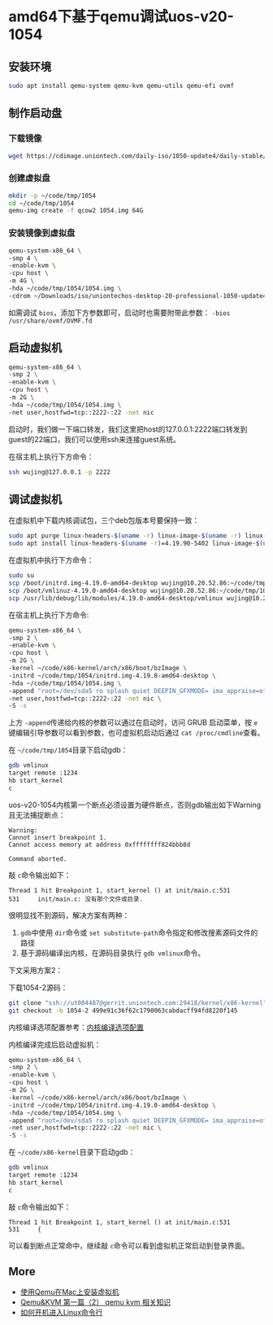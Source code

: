 # amd64下基于qemu调试uos-v20-1054

## 安装环境

```bash
sudo apt install qemu-system qemu-kvm qemu-utils qemu-efi ovmf
```

## 制作启动盘

### 下载镜像

```bash
wget https://cdimage.uniontech.com/daily-iso/1050-update4/daily-stable/20221231/uniontechos-desktop-20-professional-1050-update4-amd64.iso
```

### 创建虚拟盘

```bash
mkdir -p ~/code/tmp/1054
cd ~/code/tmp/1054
qemu-img create -f qcow2 1054.img 64G
```

### 安装镜像到虚拟盘

```bash
qemu-system-x86_64 \
-smp 4 \
-enable-kvm \
-cpu host \
-m 4G \
-hda ~/code/tmp/1054/1054.img \
-cdrom ~/Downloads/iso/uniontechos-desktop-20-professional-1050-update4-amd64.iso
```

如需调试 `bios`，添加下方参数即可，启动时也需要附带此参数：
`-bios /usr/share/ovmf/OVMF.fd`

## 启动虚拟机

```bash
qemu-system-x86_64 \
-smp 2 \
-enable-kvm \
-cpu host \
-m 2G \
-hda ~/code/tmp/1054/1054.img \
-net user,hostfwd=tcp::2222-:22 -net nic
```

启动时，我们做一下端口转发，我们这里把host的127.0.0.1:2222端口转发到guest的22端口，我们可以使用ssh来连接guest系统。

在宿主机上执行下方命令：

```bash
ssh wujing@127.0.0.1 -p 2222
```

## 调试虚拟机

在虚拟机中下载内核调试包，三个deb包版本号要保持一致：

```bash
sudo apt purge linux-headers-$(uname -r) linux-image-$(uname -r) linux-image-$(uname -r)-dbg
sudo apt install linux-headers-$(uname -r)=4.19.90-5402 linux-image-$(uname -r)=4.19.90-5402 linux-image-$(uname -r)-dbg=4.19.90-5402
```

在虚拟机中执行下方命令：

```bash
sudo su
scp /boot/initrd.img-4.19.0-amd64-desktop wujing@10.20.52.86:~/code/tmp/1054
scp /boot/vmlinuz-4.19.0-amd64-desktop wujing@10.20.52.86:~/code/tmp/1054
scp /usr/lib/debug/lib/modules/4.19.0-amd64-desktop/vmlinux wujing@10.20.52.86:~/code/tmp/1054
```

在宿主机上执行下方命令:

```bash
qemu-system-x86_64 \
-smp 2 \
-enable-kvm \
-cpu host \
-m 2G \
-kernel ~/code/x86-kernel/arch/x86/boot/bzImage \
-initrd ~/code/tmp/1054/initrd.img-4.19.0-amd64-desktop \
-hda ~/code/tmp/1054/1054.img \
-append "root=/dev/sda5 ro splash quiet DEEPIN_GFXMODE= ima_appraise=off security=selinux checkreqprot=1 libahci.ignore_sss=1 nokaslr" \
-net user,hostfwd=tcp::2222-:22 -net nic \
-S -s
```

上方 `-append`传递给内核的参数可以通过在启动时，访问 GRUB 启动菜单，按 `e`键编辑引导参数可以看到参数，也可虚拟机启动后通过 `cat /proc/cmdline`查看。

在 `~/code/tmp/1054`目录下启动gdb：

```bash
gdb vmlinux
target remote :1234
hb start_kernel
c
```

uos-v20-1054内核第一个断点必须设置为硬件断点，否则gdb输出如下Warning且无法捕捉断点：

```text
Warning:
Cannot insert breakpoint 1.
Cannot access memory at address 0xffffffff824bbb8d

Command aborted.
```

敲 `c`命令输出如下：

```text
Thread 1 hit Breakpoint 1, start_kernel () at init/main.c:531
531     init/main.c: 没有那个文件或目录. 
```

很明显找不到源码，解决方案有两种：

1. `gdb`中使用 `dir`命令或 `set substitute-path`命令指定和修改搜素源码文件的路径
2. 基于源码编译出内核，在源码目录执行 `gdb vmlinux`命令。

下文采用方案2：

下载1054-2源码：

```bash
git clone "ssh://ut004487@gerrit.uniontech.com:29418/kernel/x86-kernel" && scp -p -P 29418 ut004487@gerrit.uniontech.com:hooks/commit-msg "x86-kernel/.git/hooks/"
git checkout -b 1054-2 499e91c36f62c1790063cabdacff94fd8220f145
```

内核编译选项配置参考：[内核编译选项配置](https://github.com/realwujing/linux-learning/blob/main/debug/kernel/qemu/%E5%9F%BA%E4%BA%8Eqemu%20tap(NAT%E7%BD%91%E7%BB%9C)%E3%80%81debootstrap%20%E8%B0%83%E8%AF%95%E5%86%85%E6%A0%B8%E3%80%81%E6%A0%B9%E6%96%87%E4%BB%B6%E7%B3%BB%E7%BB%9F.md#%E5%86%85%E6%A0%B8%E7%BC%96%E8%AF%91%E9%80%89%E9%A1%B9%E9%85%8D%E7%BD%AE)

内核编译完成后启动虚拟机：

```bash
qemu-system-x86_64 \
-smp 2 \
-enable-kvm \
-cpu host \
-m 2G \
-kernel ~/code/x86-kernel/arch/x86/boot/bzImage \
-initrd ~/code/tmp/1054/initrd.img-4.19.0-amd64-desktop \
-hda ~/code/tmp/1054/1054.img \
-append "root=/dev/sda5 ro splash quiet DEEPIN_GFXMODE= ima_appraise=off security=selinux checkreqprot=1 libahci.ignore_sss=1 nokaslr" \
-net user,hostfwd=tcp::2222-:22 -net nic \
-S -s
```

在 `~/code/x86-kernel`目录下启动gdb：

```bash
gdb vmlinux
target remote :1234
hb start_kernel
c
```

敲 `c`命令输出如下：

```text
Thread 1 hit Breakpoint 1, start_kernel () at init/main.c:531
531     {  
```

可以看到断点正常命中，继续敲 `c`命令可以看到虚拟机正常启动到登录界面。

## More

- [使用Qemu在Mac上安装虚拟机](https://blog.csdn.net/weixin_39759247/article/details/126569448)
- [Qemu&amp;KVM 第一篇（2） qemu kvm 相关知识](https://blog.csdn.net/weixin_34253539/article/details/93084893)
- [如何开机进入Linux命令行](https://www.linuxprobe.com/boot-into-linuxcli.html)

